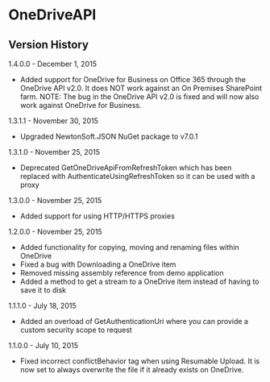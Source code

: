 # OneDriveAPI

## Version History

1.4.0.0 - December 1, 2015

- Added support for OneDrive for Business on Office 365 through the OneDrive API v2.0. It does NOT work against an On Premises SharePoint farm.
  NOTE: The bug in the OneDrive API v2.0 is fixed and will now also work against OneDrive for Business.

1.3.1.1 - November 30, 2015

- Upgraded NewtonSoft.JSON NuGet package to v7.0.1

1.3.1.0 - November 25, 2015

- Deprecated GetOneDriveApiFromRefreshToken which has been replaced with AuthenticateUsingRefreshToken so it can be used with a proxy

1.3.0.0 - November 25, 2015

- Added support for using HTTP/HTTPS proxies

1.2.0.0 - November 25, 2015

- Added functionality for copying, moving and renaming files within OneDrive
- Fixed a bug with Downloading a OneDrive item
- Removed missing assembly reference from demo application
- Added a method to get a stream to a OneDrive item instead of having to save it to disk

1.1.1.0 - July 18, 2015

- Added an overload of GetAuthenticationUri where you can provide a custom security scope to request

1.1.0.0 - July 10, 2015

- Fixed incorrect conflictBehavior tag when using Resumable Upload. It is now set to always overwrite the file if it already exists on OneDrive.
